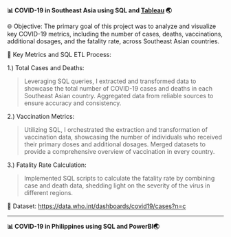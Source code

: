 **📊 COVID-19 in Southeast Asia using SQL and [Tableau](https://public.tableau.com/views/SouthEastAsiaCovidAsofNovember2023/Dashboard1?:language=en-US&:display_count=n&:origin=viz_share_link) 🌏**

🌐 Objective: 
The primary goal of this project was to analyze and visualize key COVID-19 metrics, including the number of cases, deaths, vaccinations, additional dosages, and the fatality rate, across Southeast Asian countries.

🔑 Key Metrics and SQL ETL Process:

1.) Total Cases and Deaths:
>Leveraging SQL queries, I extracted and transformed data to showcase the total number of COVID-19 cases and deaths in each Southeast Asian country.
>Aggregated data from reliable sources to ensure accuracy and consistency.

2.) Vaccination Metrics:
>Utilizing SQL, I orchestrated the extraction and transformation of vaccination data, showcasing the number of individuals who received their primary doses and additional dosages.
>Merged datasets to provide a comprehensive overview of vaccination in every country.

3.) Fatality Rate Calculation:
>Implemented SQL scripts to calculate the fatality rate by combining case and death data, shedding light on the severity of the virus in different regions.

📖 Dataset:
https://data.who.int/dashboards/covid19/cases?n=c

_________________________________________________________________________________________________________________________________________________________________________________________________________________________

**📊 COVID-19 in Philippines using SQL and PowerBI🌏**
